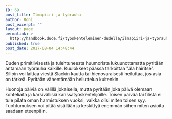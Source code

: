```yaml
---
ID: 69
post_title: Ilmapiiri ja työrauha
author: Roni
post_excerpt: ""
layout: page
permalink: >
  http://handbook.dude.fi/tyoskenteleminen-dudella/ilmapiiri-ja-tyorauha
published: true
post_date: 2017-08-04 14:48:44
---
```

Duden primitiivisestä ja tulehtuneesta huumorista lukuunottamatta pyritään antamaan työrauha kaikille. Kuulokkeet päässä tarkoittaa "älä häiritse". Silloin voi laittaa viestä Slackin kautta tai hienovaraisesti heiluttaa, jos asia on tärkeä. Pyritään vähentämään heiluttelua kuitenkin.

Huonoja päiviä on välillä jokaisella, mutta pyritään joka päivä olemaan kohteliaita ja kärsivällisiä kanssatyöskentelijöille. Toisen päivää tai filistä ei tule pilata oman harmistuksen vuoksi, vaikka olisi miten toisen syy. Tuohtumuksen voi pitää sisällään ja keskittyä enemmän siihen miten asioita saadaan eteenpäin.